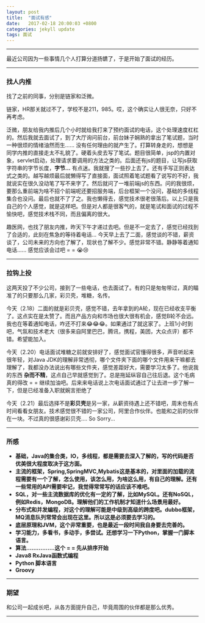 ```yaml
---
layout: post
title:  "面试有感"
date:   2017-02-18 20:00:03 +0800
categories: jekyll update
tags: 面试
---
```


---

最近公司因为一些事情几个人打算分道扬镳了，于是开始了面试的经历。

---

### 找人内推

找了之前的同事，分别是链家和泛微。

链家，HR那关就过不了，学校不是211，985。哎，这个确实让人很无奈，只好不再考虑。

泛微，朋友给我内推后几个小时就给我打来了预约面试的电话，这个处理速度杠杠的。然后我就去面试了，到了大厅询问前台，前台妹子娴熟的拿出了笔试题，当时一种很烦的情绪油然而生...... 没有任何理由的就产生了。打算转身走的，想想是同学内推的直接走太不礼貌了。硬着头皮去写了笔试。题目很简单，jsp的内置对象，servlet启动，处理请求要调用的方法之类的。后面还有js的题目，让写js获取字符串的字节长度，**字节...** 有点迷。我就搜了一些抄上去了。还有手写正则表达式之类的。越写越烦最后就懒得写了直接面，面试照着笔试题看了说写的不好，我就说实在很久没动笔了写不来字了。然后就问了一堆前端js的东西。问的我很烦，要那么重前端为啥不招个前端呢还要招服务端，后台框架一个没问，基础的多线程集合也没问。最后也就不了了之。我也懒得去，感觉技术很老很落后。以上只是我自己的个人感觉，就是这样吧。但是对人都是很客气的，就是笔试和面试的过程不愉快吧，感觉技术栈不同，而且偏离的很大。

趣医网，也找了朋友内推，昨天下午才递过去吧。但是不一定去了，感觉已经找到了合适的，此刻在焦急的等待着电话... 今天早上去了二面，感觉谈的不错，薪资谈了，公司未来的方向也了解了，现状也了解不少。感觉非常不错。静静等着通知电话...... 感觉应该会过吧 = = 😭😢

---

### 拉钩上投

这两天投了不少公司，接到了一些电话，也去面试了。有的只是匆匆带过，真的瞄准了的只要那么几家，彩贝壳，堆糖，名传。

今天（2.18）二面的就是彩贝壳，感觉不错，去年拿到的A轮，现在已经收支平衡了。这点实在是太赞了。而且产品方向和市场也很大很有机会，感觉B轮不会远。我也在等着通知电话，咋还不打来😂😂😂。如果通过了就这家了。上班1小时到吧，气氛和技术老大（很多来自阿里巴巴，腾讯，携程，美团，大众点评）都不错。希望能加入。

今天（2.20）电话面试堆糖之前就安排好了，感觉面试官懂得很多，声音听起来很年轻，对Java JDK的理解非常透彻，哪个文件夹下面的哪个文件用来干嘛都去理解了，我都没办法说出有哪些文件夹，感觉差距好大，需要学习太多了。他说我的东西 **杂而不精**，这点自己早就感觉到了。总是拖延纵容自己往后退。这个毛病真的得改 = = 继续加油吧。后来来电话说上次电话面试通过了让去进一步了解一下，但是已经准备入职就婉言拒绝了

今天（2.21）最后选择不是**彩贝壳**是另一家，从薪资待遇上还不错吧，周末也有点时间看看女朋友。技术感觉很不错的一家公司，阿里合作伙伴。也能和之前的伙伴在一块。不过真的很感谢彩贝壳.... So Sorry...

---

### 所感

- **基础，Java的集合类，IO，多线程，都是需要去深入了解的，写的代码是否优美很大程度取决于这方面。**
- **主流的框架，Spring,SpringMVC,Mybatis这是基本的，对里面的加载的流程需要有一个了解，怎么使用，该怎么用，为啥这么用，有自己的理解。还有一些常用的API需要牢记，我觉得常常写的话应该不难吧。**
- **SQL，对一些主流数据库的优化有一定的了解，比如MySQL。还有NoSQL，例如Redis，MongoDB。理解他们的工作机制才知道什么场景用最好。**
- **分布式和并发编程，对这个的理解可能是中级到高级的跨度吧。dubbo框架，MQ消息队列常常会出现在这里。所以这是必须要去学习的。**
- **底层原理和JVM，这个非常重要，也是最近一段时间我自身要去完善的。**
- **学习能力，多看书，多动手，多尝试。还想学习一下Python，掌握一门脚本语言。**
- **算法................这个 = = 先从排序开始**
- **Java8 RxJava函数式编程**
- **Python 脚本语言**
- **Groovy**

---

### 期望

和公司一起成长吧，从各方面提升自己，毕竟周围的伙伴都是那么优秀。

---